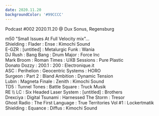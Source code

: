```yaml
---
date: 2020.11.20
backgroundColor: '#99CCCC'
---
```


Podcast #002 2020.11.20 @ Dux Sonus, Regensburg  

m50 "Small Issues At Full Velocity mix"...  
Shielding : Flader : Ense : Kimochi Sound  
E-GZR : \[untitled\] : Metalurgic Funk : Wania  
DJ Rush : Bang Bang : Drum Major : Force Inc  
Mark Broom : Roman Times : UXB Sessions : Pure Plastic  
Donato Dozzy : 200.1 : 200 : Electronique.it  
ASC : Perihelion : Geocentric Systems : HORO  
Surgeon : Part 2 : Bland Ambition : Dynamic Tension  
Lubin : Magneta Finale : Zenith : Kimochi Sound  
TD5 : Tunnel Tones : Battle Square : Truck Musik  
RE \\\\ LC : Six Headed Laser System : \[untitled\] : Brothers  
Drexciya : Digital Tsunami : Harnessed The Storm : Tresor  
Ghost Radio : The First Language : True Territories Vol #1 : Lockertmatik  
Shielding : Equance : Diffus : Kimochi Sound